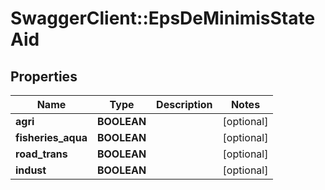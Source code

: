 # SwaggerClient::EpsDeMinimisStateAid

## Properties
Name | Type | Description | Notes
------------ | ------------- | ------------- | -------------
**agri** | **BOOLEAN** |  | [optional] 
**fisheries_aqua** | **BOOLEAN** |  | [optional] 
**road_trans** | **BOOLEAN** |  | [optional] 
**indust** | **BOOLEAN** |  | [optional] 

